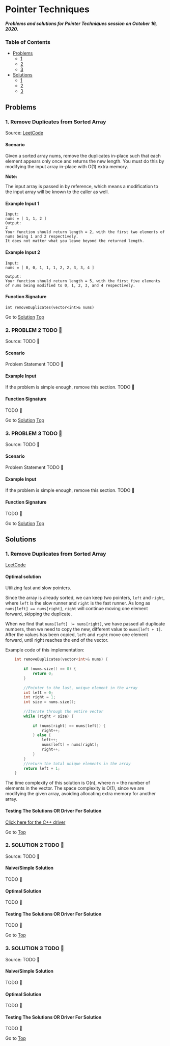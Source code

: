 <!-- Don't remove -->
<a name="top"/>

# Pointer Techniques

***Problems and solutions for Pointer Techniques session on October 16, 2020.***

### Table of Contents

* [Problems](#problems)
  * [1](#p1)
  * [2](#p2)
  * [3](#p3)
* [Solutions](#solutions)
  * [1](#s1)
  * [2](#s2)
  * [3](#s3)

<!-- Don't remove -->
<a name="problems"/>

## Problems

<a name="p1"/>

### 1. Remove Duplicates from Sorted Array

Source: [LeetCode](https://leetcode.com/problems/remove-duplicates-from-sorted-array/)

#### Scenario

Given a sorted array nums, remove the duplicates in-place such that each element appears only once and returns the new length.
You must do this by modifying the input array in-place with O(1) extra memory.


**Note:**

The input array is passed in by reference, which means a modification to the input array will be known to the caller as well.

#### Example Input 1

```
Input: 
nums = [ 1, 1, 2 ]
Output: 
2
Your function should return length = 2, with the first two elements of nums being 1 and 2 respectively.
It does not matter what you leave beyond the returned length.

```
#### Example Input 2
```
Input: 
nums = [ 0, 0, 1, 1, 1, 2, 2, 3, 3, 4 ]

Output: 
Your function should return length = 5, with the first five elements of nums being modified to 0, 1, 2, 3, and 4 respectively.

```

#### Function Signature

`int removeDuplicates(vector<int>& nums)`

<!-- Don't remove -->
Go to [Solution](#s1)   [Top](#top)

<!-- Don't remove -->
<a name="p2"/>

### 2. PROBLEM 2 TODO :bug:

Source: TODO :bug:

#### Scenario

Problem Statement TODO :bug:

#### Example Input

If the problem is simple enough, remove this section. TODO :bug:

#### Function Signature

TODO :bug:

<!-- Don't remove -->
Go to [Solution](#s2)   [Top](#top)

<!-- Don't remove -->
<a name="p3"/>

### 3. PROBLEM 3 TODO :bug:

Source: TODO :bug:

#### Scenario

Problem Statement TODO :bug:

#### Example Input

If the problem is simple enough, remove this section. TODO :bug:

#### Function Signature

TODO :bug:

<!-- Don't remove -->
Go to [Solution](#s3)   [Top](#top)

<!-- Don't remove -->
<a name="solutions"/>

## Solutions

<!-- Don't remove -->
<a name="s1"/>

### 1. Remove Duplicates from Sorted Array

[LeetCode](https://leetcode.com/problems/remove-duplicates-from-sorted-array/)

#### Optimal solution 

Utilizing fast and slow pointers.

Since the array is already sorted, we can keep two pointers, `left` and `right`, where `left` is the slow runner and `right` is the fast runner. As long as `nums[left] == nums[right]`, `right` will continue moving one element forward, skipping the duplicate. 

When we find that `nums[left] != nums[right]`, we have passed all duplicate numbers, then we need to copy the new, different value to `nums[left + 1]`. After the values has been copied, `left` and `right` move one element forward, until right reaches the end of the vector.


Example code of this implementation:
```c++
	int removeDuplicates(vector<int>& nums) {
        
        if (nums.size() == 0) {
            return 0;
        }
        
        //Pointer to the last, unique element in the array
        int left = 0;
        int right = 1; 
        int size = nums.size();
        
        //Iterate through the entire vector
        while (right < size) {
            
            if (nums[right] == nums[left]) {
                right++;
            } else {
                left++;
                nums[left] = nums[right];                
                right++;
            }
        }
        //return the total unique elements in the array
        return left + 1;
    }
```
The time complexity of this solution is O(n), where n =  the number of elements in the vector. The space complexity is O(1), since we are modifying the given array, avoiding allocating extra memory for another array.

#### Testing The Solutions OR Driver For Solution

[Click here for the C++ driver](./QuestionOne/driver.cpp)

<!-- Don't remove -->
Go to [Top](#top)

<!-- Don't remove -->
<a name="s2"/>

### 2. SOLUTION 2 TODO :bug:

Source: TODO :bug:

#### Naive/Simple Solution

TODO :bug:

#### Optimal Solution

TODO :bug:

#### Testing The Solutions OR Driver For Solution

TODO :bug:

<!-- Don't remove -->
Go to [Top](#top)

<!-- Don't remove -->
<a name="s3"/>

### 3. SOLUTION 3 TODO :bug:

Source: TODO :bug:

#### Naive/Simple Solution 

TODO :bug:

#### Optimal Solution

TODO :bug:

#### Testing The Solutions OR Driver For Solution

TODO :bug:

<!-- Don't remove -->
Go to [Top](#top)
